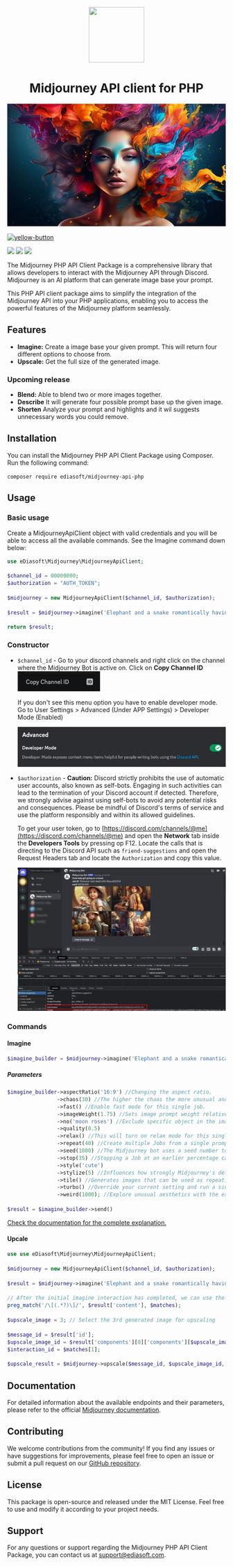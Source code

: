 <p align="center">
  <img src="https://user-images.githubusercontent.com/7081446/223246488-77debf08-5f0b-47da-b15b-a51b6038352f.png" width="128" height="128"/>
</p>
<p align="center"></p>
<h1 align="center">Midjourney API client for PHP</h1>

![Midjourney Splash](/.github/images/splash.png)

<a href="https://www.buymeacoffee.com/shuch3n" target="_blank">
    <img width="100" alt="yellow-button" src="https://user-images.githubusercontent.com/7081446/223840887-a22159f2-4830-44d5-ad68-98eaea370e66.png">
</a>

![](https://img.shields.io/packagist/dt/ediasoft/midjourney-api-php)
![](https://img.shields.io/packagist/v/ediasoft/midjourney-api-php)
![](https://img.shields.io/packagist/l/ediasoft/midjourney-api-php)

<p>
The Midjourney PHP API Client Package is a comprehensive library that allows developers to interact with the Midjourney API through Discord. Midjourney is an AI platform that can generate image base your prompt.

This PHP API client package aims to simplify the integration of the Midjourney API into your PHP applications, enabling you to access the powerful features of the Midjourney platform seamlessly.
</p>

## Features
- **Imagine:** Create a image base your given prompt. This will return four different options to choose from.
- **Upscale:** Get the full size of the generated image.

### Upcoming release
- **Blend:** Able to blend two or more images together.
- **Describe** It will generate four possible prompt base up the given image.
- **Shorten** Analyze your prompt and highlights and it wil suggests unnecessary words you could remove. 


## Installation

You can install the Midjourney PHP API Client Package using Composer. Run the following command:

`composer require ediasoft/midjourney-api-php`

## Usage

### Basic usage

Create a MidjourneyApiClient object with valid credentials and you will be able to access all the available commands. See the Imagine command down below:

```php
use eDiasoft\Midjourney\MidjourneyApiClient;

$channel_id = 00000000;
$authorization = "AUTH_TOKEN";

$midjourney = new MidjourneyApiClient($channel_id, $authorization);

$result = $midjourney->imagine('Elephant and a snake romantically having a diner')->send();

return $result;
```

### Constructor
- `$channel_id` - Go to your discord channels and right click on the channel where the Midjourney Bot is active on. Click on **Copy Channel ID**
  ![Copy Channel ID](/.github/images/copy_channel_id.png)

  If you don't see this menu option you have to enable developer mode. Go to User Settings > Advanced (Under APP Settings) > Developer Mode (Enabled)

  ![Discord User Token](/.github/images/discord_developer_mode.png)

- `$authorization` - **Caution:** Discord strictly prohibits the use of automatic user accounts, also known as self-bots. Engaging in such activities can lead to the termination of your Discord account if detected. Therefore, we strongly advise against using self-bots to avoid any potential risks and consequences. Please be mindful of Discord's terms of service and use the platform responsibly and within its allowed guidelines.

  To get your user token, go to [https://discord.com/channels/@me](https://discord.com/channels/@me) and open the **Network** tab inside the **Developers Tools** by pressing op F12. Locate the calls that is directing to the Discord API such as `friend-suggestions` and open the Request Headers tab and locate the `Authorization` and copy this value.

  ![Discord User Token](/.github/images/authorization_header.jpg)

### Commands

#### Imagine

```php
$imagine_builder = $midjourney->imagine('Elephant and a snake romantically having a diner'); //Returns a Builder object
```
##### Parameters

```php
$imagine_builder->aspectRatio('16:9') //Changing the aspect ratio.
                ->chaos(30) //The higher the chaos the more unusual and unexpected results.
                ->fast() //Enable fast mode for this single job.
                ->imageWeight(1.75) //Sets image prompt weight relative to text weight. The default value is 1.
                ->no('moon roses') //Exclude specific object in the image.
                ->quality(0.5)
                ->relax() //This will turn on relax mode for this single job, the interval of retrieving the image will be also delayed. 
                ->repeat(40) //Create multiple Jobs from a single prompt.
                ->seed(1000) //The Midjourney bot uses a seed number to create a field of visual noise, like television static, as a starting point to generate the initial image grids.
                ->stop(35) //Stopping a Job at an earlier percentage can create blurrier, less detailed results.
                ->style('cute')
                ->stylize(5) //Influences how strongly Midjourney's default aesthetic style is applied
                ->tile() //Generates images that can be used as repeating tiles to create seamless patterns.
                ->turbo() //Override your current setting and run a single job using Turbo Mode.
                ->weird(1000); //Explore unusual aesthetics with the experimental weird parameter

$result = $imagine_builder->send()
```

[Check the documentation for the complete explanation.](https://docs.midjourney.com/docs/parameter-list)

#### Upcale

```php
use use eDiasoft\Midjourney\MidjourneyApiClient;

$midjourney = new MidjourneyApiClient($channel_id, $authorization);

$result = $midjourney->imagine('Elephant and a snake romantically having a diner')->send();

// After the initial imagine interaction has completed, we can use the result to request an upscaled version.
preg_match('/\[(.*?)\]/', $result['content'], $matches);

$upscale_image = 3; // Select the 3rd generated image for upscaling

$message_id = $result['id'];
$upscale_image_id = $result['components'][0]['components'][$upscale_image]['custom_id'];
$interaction_id = $matches[1];

$upscale_result = $midjourney->upscale($message_id, $upscale_image_id, $interaction_id)->send();
```

## Documentation
For detailed information about the available endpoints and their parameters, please refer to the official [Midjourney documentation](https://docs.midjourney.com/).

## Contributing
We welcome contributions from the community! If you find any issues or have suggestions for improvements, please feel free to open an issue or submit a pull request on our [GitHub repository](https://github.com/eDiasoft/midjourney-api-php).

## License
This package is open-source and released under the MIT License. Feel free to use and modify it according to your project needs.

## Support
For any questions or support regarding the Midjourney PHP API Client Package, you can contact us at [support@ediasoft.com](mailto:support@ediasoft.com).
